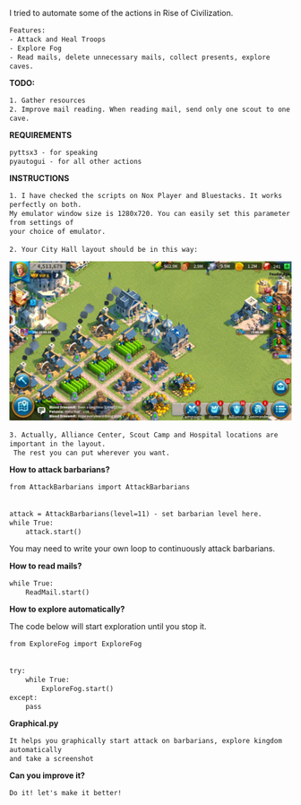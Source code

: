 I tried to automate some of the actions in Rise of Civilization.

    Features:
    - Attack and Heal Troops
    - Explore Fog
    - Read mails, delete unnecessary mails, collect presents, explore caves.


**TODO:**

    1. Gather resources
    2. Improve mail reading. When reading mail, send only one scout to one cave.
    

**REQUIREMENTS**

    pyttsx3 - for speaking
    pyautogui - for all other actions


**INSTRUCTIONS** 
   
    1. I have checked the scripts on Nox Player and Bluestacks. It works perfectly on both.
    My emulator window size is 1280x720. You can easily set this parameter from settings of
    your choice of emulator.
    
    2. Your City Hall layout should be in this way:
![alt text](https://github.com/Sunuba/roc/blob/master/images/layout.png "City Hall Layout")
    
    3. Actually, Alliance Center, Scout Camp and Hospital locations are important in the layout.
     The rest you can put wherever you want.


**How to attack barbarians?**

    from AttackBarbarians import AttackBarbarians
    
    
    attack = AttackBarbarians(level=11) - set barbarian level here.
    while True:
        attack.start()
    
    
You may need to write your own loop to continuously attack barbarians.

**How to read mails?**
    
    
    
    
    while True:
        ReadMail.start()

**How to explore automatically?**

The code below will start exploration until you stop it.

    from ExploreFog import ExploreFog
    
    
    try:
        while True:
            ExploreFog.start()
    except:
        pass


**Graphical.py**

    It helps you graphically start attack on barbarians, explore kingdom automatically
    and take a screenshot
    

**Can you improve it?**
    
    Do it! let's make it better!